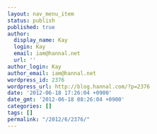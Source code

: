 ```yaml
---
layout: nav_menu_item
status: publish
published: true
author:
  display_name: Kay
  login: Kay
  email: iam@hannal.net
  url: ''
author_login: Kay
author_email: iam@hannal.net
wordpress_id: 2376
wordpress_url: http://blog.hannal.com/?p=2376
date: '2012-06-18 17:26:04 +0900'
date_gmt: '2012-06-18 08:26:04 +0900'
categories: []
tags: []
permalink: "/2012/6/2376/"
---
```


